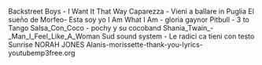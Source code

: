 Backstreet Boys - I Want It That Way
Caparezza - Vieni a ballare in Puglia
El sueño de Morfeo- Esta soy yo
I Am What I Am - gloria gaynor
Pitbull - 3 to Tango
Salsa_Con_Coco - pochy y su cocoband
Shania_Twain_-_Man_I_Feel_Like_A_Woman
Sud sound system - Le radici ca tieni con testo
Sunrise NORAH JONES
Alanis-morissette-thank-you-lyrics-youtubemp3free.org